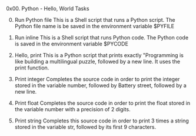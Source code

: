 0x00. Python - Hello, World
Tasks

0. Run Python file
This is a Shell script that runs a Python script. The Python file name is be
saved in the environment variable $PYFILE

1. Run inline
This is a Shell script that runs Python code.
The Python code is saved in the environment variable $PYCODE

2. Hello, print
This is a Python script that prints exactly "Programming is like building a multilingual puzzle, followed by a new line. It uses the print function.

3. Print integer
Completes the source code in order to print the integer stored in the variable number, followed by Battery street, followed by a new line.

4. Print float
Completes the source code in order to print the float stored in the variable number with a precision of 2 digits.

5. Print string
Completes this source code in order to print 3 times a string stored in the variable str, followed by its first 9 characters.
